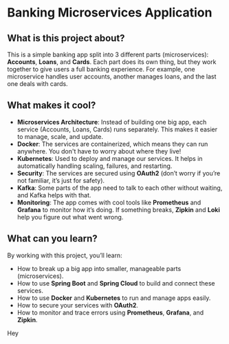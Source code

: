 # Banking Microservices Application

## What is this project about?
This is a simple banking app split into 3 different parts (microservices): **Accounts**, **Loans**, and **Cards**. Each part does its own thing, but they work together to give users a full banking experience. For example, one microservice handles user accounts, another manages loans, and the last one deals with cards.

## What makes it cool?
- **Microservices Architecture**: Instead of building one big app, each service (Accounts, Loans, Cards) runs separately. This makes it easier to manage, scale, and update.
- **Docker**: The services are containerized, which means they can run anywhere. You don't have to worry about where they live!
- **Kubernetes**: Used to deploy and manage our services. It helps in automatically handling scaling, failures, and restarting.
- **Security**: The services are secured using **OAuth2** (don’t worry if you’re not familiar, it’s just for safety).
- **Kafka**: Some parts of the app need to talk to each other without waiting, and Kafka helps with that.
- **Monitoring**: The app comes with cool tools like **Prometheus** and **Grafana** to monitor how it’s doing. If something breaks, **Zipkin** and **Loki** help you figure out what went wrong.

## What can you learn?
By working with this project, you’ll learn:
- How to break up a big app into smaller, manageable parts (microservices).
- How to use **Spring Boot** and **Spring Cloud** to build and connect these services.
- How to use **Docker** and **Kubernetes** to run and manage apps easily.
- How to secure your services with **OAuth2**.
- How to monitor and trace errors using **Prometheus**, **Grafana**, and **Zipkin**.

Hey